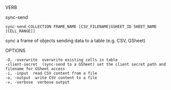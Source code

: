 VERB

sync-send

    sync-send COLLECTION FRAME_NAME [CSV_FILENAME|GSHEET_ID SHEET_NAME [CELL_RANGE]]

sync a frame of objects sending data to a table (e.g. CSV, GSheet)

OPTIONS

    -O, -overwrite  overwrite existing cells in table
    -client-secret  (sync-send to a GSheet) set the client secret path and filename for GSheet access
    -i, -input  read CSV content from a file
    -o, -output  write CSV content to a file
    -v, -verbose  verbose output


